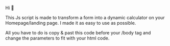 Hi 👋

This Js script is made to transform a form into a dynamic calculator on your Homepage/landing page. 
I made it as easy to use as possible.

All you have to do is copy & past this code before your /body tag and change the parameters to fit with your html code.
